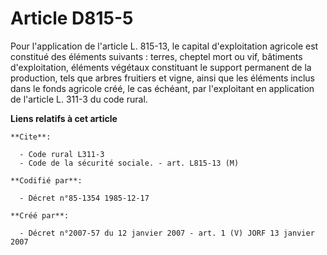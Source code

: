 # Article D815-5

Pour l'application de l'article L. 815-13, le capital d'exploitation agricole est constitué des éléments suivants : terres,
cheptel mort ou vif, bâtiments d'exploitation, éléments végétaux constituant le support permanent de la production, tels que
arbres fruitiers et vigne, ainsi que les éléments inclus dans le fonds agricole créé, le cas échéant, par l'exploitant en
application de l'article L. 311-3 du code rural.

**Liens relatifs à cet article**

	**Cite**:

	  - Code rural L311-3
	  - Code de la sécurité sociale. - art. L815-13 (M)

	**Codifié par**:

	  - Décret n°85-1354 1985-12-17

	**Créé par**:

	  - Décret n°2007-57 du 12 janvier 2007 - art. 1 (V) JORF 13 janvier 2007
